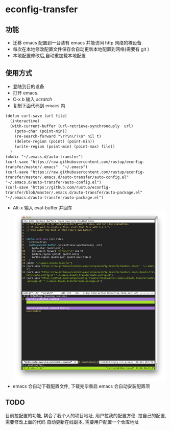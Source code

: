 # econfig-transfer

## 功能 ##
+  迁移 emacs 配置到一台装有 emacs 并能访问 http 网络的裸设备.
+  每次在本地修改配置文件保存会自动更新本地配置到网络(需要有 git )
+  本地配置修改后,自动重加载本地配置

## 使用方式 ##

+  登陆到目的设备
+  打开 emacs.
+  C-x b 输入 *scratch*
+  复制下面代码到 emacs 内

```
(defun curl-save (url file)
  (interactive)
  (with-current-buffer (url-retrieve-synchronously  url)
    (goto-char (point-min))
    (re-search-forward "\r?\n\r?\n" nil t)
    (delete-region (point) (point-min))
    (write-region (point-min) (point-max) file))
  )
(mkdir "~/.emacs.d/auto-transfer")
(curl-save "https://raw.githubusercontent.com/rustup/econfig-transfer/master/.emacs"  "~/.emacs")
(curl-save "https://raw.githubusercontent.com/rustup/econfig-transfer/master/.emacs.d/auto-transfer/auto-config.el" "~/.emacs.d/auto-transfer/auto-config.el")
(curl-save "https://github.com/rustup/econfig-transfer/blob/master/.emacs.d/auto-transfer/auto-package.el" "~/.emacs.d/auto-transfer/auto-package.el")
```

+ Alt-x 输入 eval-buffer 并回车
![eval-buffer-img](scratch.png)
+ emacs 会自动下载配置文件, 下载完毕重启 emacs 会自动安装配置项

## TODO ##
目前拉配置的功能, 耦合了我个人的项目地址, 用户拉我的配置方便. 拉自己的配置, 需要修改上面的代码
自动更新在线副本, 需要用户配置一个仓库地址
